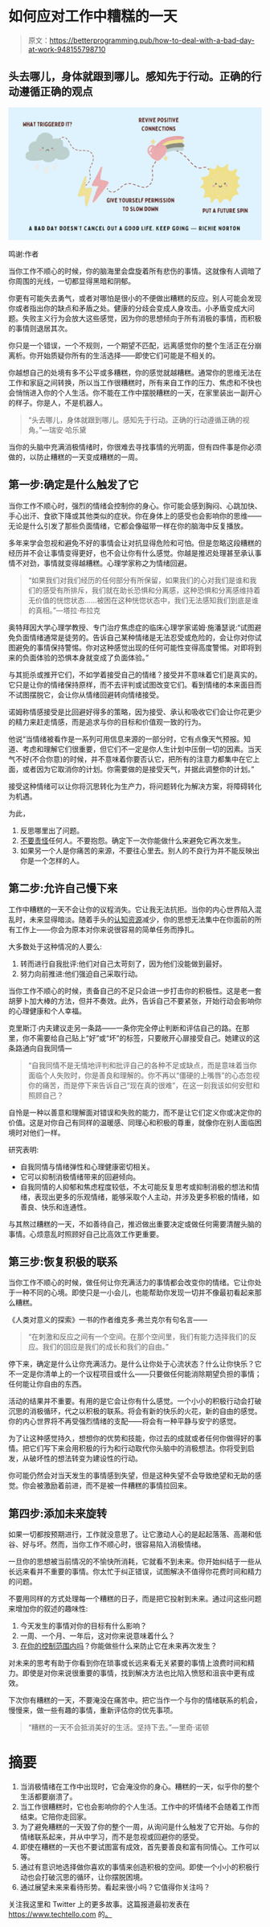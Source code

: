 # 如何应对工作中糟糕的一天

> 原文：<https://betterprogramming.pub/how-to-deal-with-a-bad-day-at-work-948155798710>

## 头去哪儿，身体就跟到哪儿。感知先于行动。正确的行动遵循正确的观点

![](img/77eb1248cc5354bf3e484a2e052463ea.png)

鸣谢:作者

当你工作不顺心的时候，你的脑海里会盘旋着所有悲伤的事情。这就像有人调暗了你周围的光线，一切都显得黑暗和阴郁。

你更有可能失去勇气，或者对哪怕是很小的不便做出糟糕的反应。别人可能会发现你或者指出你的缺点和矛盾之处。健康的分歧会变成人身攻击。小矛盾变成大问题。失败主义行为会放大这些感觉，因为你的思想倾向于所有消极的事情，而积极的事情则退居其次。

你只是一个错误，一个不规则，一个期望不匹配，远离感觉你的整个生活正在分崩离析。你开始质疑你所有的生活选择——即使它们可能是不相关的。

你越想自己的处境有多不公平或多糟糕，你的感觉就越糟糕。通常你的思维无法在工作和家庭之间转换，所以当工作很糟糕时，所有来自工作的压力、焦虑和不快也会悄悄进入你的个人生活。你不能在工作中摆脱糟糕的一天，在家里装出一副开心的样子。你是人，不是机器人。

> “头去哪儿，身体就跟到哪儿。感知先于行动。正确的行动遵循正确的视角。”―瑞安·哈乐黛

当你的头脑中充满消极情绪时，你很难去寻找事情的光明面，但有四件事是你必须做的，以防止糟糕的一天变成糟糕的一周。

## 第一步:确定是什么触发了它

当你工作不顺心时，强烈的情绪会控制你的身心。你可能会感到胸闷、心跳加快、手心出汗、食欲下降或其他类似的症状。你在身体上的感受也会影响你的思维——无论是什么引发了那些负面情绪，它都会像磁带一样在你的脑海中反复播放。

多年来学会忽视和避免不好的事情会让对抗显得危险和可怕。但是忽略这段糟糕的经历并不会让事情变得更好，也不会让你有什么感觉。你越是推迟处理甚至承认事情不对劲，事情就变得越糟糕。心理学家称之为情绪回避。

> “如果我们对我们经历的任何部分有所保留，如果我们的心对我们是谁和我们的感受有所排斥，我们就在助长恐惧和分离感，这种恐惧和分离感维持着无价值的恍惚状态……被困在这种恍惚状态中，我们无法感知我们到底是谁的真相。”—塔拉·布拉克

奥特拜因大学心理学教授、专门治疗焦虑症的临床心理学家诺姆·施潘瑟说:“试图避免负面情绪通常是徒劳的。告诉自己某种情绪是无法忍受或危险的，会让你对你试图避免的事情保持警惕。你对这种感觉出现的任何可能性变得高度警惕。对即将到来的负面体验的恐惧本身就变成了负面体验。”

与其扼杀或推开它们，不如学着接受自己的情绪？接受并不意味着它们是真实的。它只是让你的情绪保持原样，而不去评判或试图改变它们。看到情绪的本来面目而不试图摆脱它，会让你从情绪回避转向情绪接受。

诺姆称情感接受是比回避好得多的策略，因为接受、承认和吸收它们会让你花更少的精力来赶走情感，而是追求与你的目标和价值观一致的行为。

他说“当情绪被看作是一系列可用信息来源的一部分时，它有点像天气预报。知道、考虑和理解它们很重要，但它们不一定是你人生计划中压倒一切的因素。当天气不好(不合你意)的时候，并不意味着你要否认它，把所有的注意力都集中在它上面，或者因为它取消你的计划。你需要做的是接受天气，并据此调整你的计划。”

接受这种情绪可以让你将沉思转化为生产力，将问题转化为解决方案，将障碍转化为机遇。

为此，

1.  反思哪里出了问题。
2.  [不要责怪](https://www.techtello.com/how-to-opt-out-of-the-drama-triangle/)任何人。不要抱怨。确定下一次你能做什么来避免它再次发生。
3.  如果另一个人是你痛苦的来源，不要往心里去。别人的不良行为并不能反映出你是一个怎样的人。

## 第二步:允许自己慢下来

工作中糟糕的一天不会让你的议程消失。它让我无法抗拒。当你的内心世界陷入混乱时，未来显得暗淡。随着手头的[认知资源](https://www.techtello.com/cognitive-distortions/)减少，你的思想无法集中在你面前的所有工作上——你会为原本对你来说很容易的简单任务而挣扎。

大多数处于这种情况的人要么:

1.  转而进行自我批评:他们对自己太苛刻了，因为他们没能做到最好。
2.  努力向前推进:他们强迫自己采取行动。

当你工作不顺心的时候，责备自己的不足只会进一步打击你的积极性。这是老一套胡萝卜加大棒的方法，但并不奏效。此外，告诉自己不要紧张，开始行动会影响你的心理健康和个人幸福。

克里斯汀·内夫建议走另一条路——一条你完全停止判断和评估自己的路。在那里，你不需要给自己贴上“好”或“坏”的标签，只要敞开心扉接受自己。她建议的这条路通向自我同情—

> “自我同情不是无情地评判和批评自己的各种不足或缺点，而是意味着当你面临个人失败时，你是善良和理解的。你不再以“僵硬的上嘴唇”的心态忽视你的痛苦，而是停下来告诉自己“现在真的很难”，在这一刻我该如何安慰和照顾自己？

自怜是一种以善意和理解面对错误和失败的能力，而不是让它们定义你或决定你的价值。这是对你自己有同样的温暖感、同理心和积极的尊重，就像你在别人面临困境时对他们一样。

研究表明:

*   自我同情与情绪弹性和心理健康密切相关。
*   它可以抑制消极情绪带来的回避倾向。
*   自我同情的人抑郁和焦虑程度较低，不太可能反复思考或抑制消极的想法和情绪，表现出更多的乐观情绪，能够采取个人主动，并涉及更多积极的情绪，如善良、快乐和连通性。

与其熬过糟糕的一天，不如善待自己，推迟做出重要决定或做任何需要清醒头脑的事情。心烦意乱时照顾好自己比高效工作更重要。

## 第三步:恢复积极的联系

当你工作不顺心的时候，做任何让你充满活力的事情都会改变你的情绪。它让你处于一种不同的心境。即使只是一小会儿，也能帮助你发现一切并不像最初看起来那么糟糕。

《人类对意义的探索》一书的作者维克多·弗兰克尔有句名言——

> “在刺激和反应之间有一个空间。在那个空间里，我们有能力选择我们的反应。我们的回应是我们的成长和我们的自由。”

停下来，确定是什么让你充满活力。是什么让你处于心流状态？什么让你快乐？它不一定是你清单上的一个议程项目或什么——只要做任何能消除期望负担的事情；任何能让你自由的东西。

活动的结果并不重要。有用的是它会让你有什么感觉。一个小小的积极行动会打破沉思的消极循环，代之以积极的联系。将会有新的快乐的火花，新的自由的感觉。你的内心世界将不再受强烈情绪的支配——将会有一种平静与安宁的感觉。

为了让这种感觉持久，想想你的优势和技能，你过去的成就或者任何你做得好的事情。把它们写下来会用积极的行为和行动取代你头脑中的消极想法。你将受到启发，从破坏性的想法转变为建设性的行动。

你可能仍然会对当天发生的事情感到失望，但是这种失望不会导致绝望和无助的感觉。你会被激励着前进，而不是被一件糟糕的事情拉回来。

## 第四步:添加未来旋转

如果一切都按预期进行，工作就没意思了。让它激动人心的是起起落落、高潮和低谷、好与坏。然而，当你工作不顺心时，很容易陷入消极情绪。

一旦你的思想被当前情况的不愉快所消耗，它就看不到未来。你开始纠结于一些从长远来看并不重要的事情。你太忙于纠正错误，试图解决不值得你花费时间和精力的问题。

不要用同样的方式处理每一个糟糕的日子，而是把它投射到未来。通过问这些问题来增加你的叙述的趣味性:

1.  今天发生的事情对你的目标有什么影响？
2.  一周、一个月、一年后，这对你来说意味着什么？
3.  [在你的控制范围内吗](https://www.techtello.com/how-to-take-control-of-your-life/)？你能做些什么来防止它在未来再次发生？

对未来的思考有助于你看到你在琐事或长远来看无关紧要的事情上浪费时间和精力。即使是对你来说很重要的事情，找到解决方法也比陷入愤怒和沮丧中更有成效。

下次你有糟糕的一天，不要淹没在痛苦中。把它当作一个与你的情绪联系的机会，慢慢来，做一些有趣的事情，重新评估你的优先事项。

> “糟糕的一天不会抵消美好的生活。坚持下去。”—里奇·诺顿

# 摘要

1.  当消极情绪在工作中出现时，它会淹没你的身心。糟糕的一天，似乎你的整个生活都要崩溃了。
2.  当工作很糟糕时，它也会影响你的个人生活。工作中的坏情绪不会随着工作而结束。它陪你走回家。
3.  为了避免糟糕的一天毁了你的整个一周，从询问是什么触发了它开始。与你的情绪联系起来，并从中学习，而不是忽视或回避你的感受。
4.  即使在糟糕的一天也不要试图富有成效，首先要善良和富有同情心。工作可以等。
5.  通过有意识地选择做你喜欢的事情来创造积极的空间。即使一个小小的积极行动也会打破沉思的循环，让你摆脱困境。
6.  通过展望未来来看待形势。看起来很小吗？它值得你关注吗？

关注我这里和 Twitter 上的更多故事。这篇报道最初发表在 https://www.techtello.com 的[。](https://www.techtello.com/how-to-deal-with-a-bad-day-at-work/)